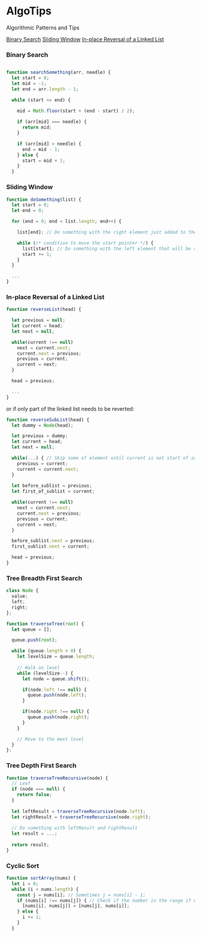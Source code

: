 # AlgoTips
Algorithmic Patterns and Tips

[Binary Search](#binary-search)
[Sliding Window](#sliding-window)
[In-place Reversal of a Linked List](#in-place-reversal-of-a-linked-list)

### Binary Search 

```js

function searchSomething(arr, needle) {
  let start = 0;
  let mid = -1;
  let end = arr.length - 1;

  while (start <= end) {
    
    mid = Math.floor(start + (end - start) / 2);

    if (arr[mid] === needle) {
      return mid;
    }

    if (arr[mid] > needle) {
      end = mid - 1;
    } else {
      start = mid + 1;
    }
  }
```

### Sliding Window

```js
function doSomething(list) {
  let start = 0;
  let end = 0;

  for (end = 0; end < list.length; end++) {

    list[end]; // Do something with the right element just added to the window

    while (/* condition to move the start pointer */) {
      list[start]; // Do something with the left element that will be removed from the window
      start += 1;
    }
  }

  ...
}
```

### In-place Reversal of a Linked List

```js
function reverseList(head) {

  let previous = null;
  let current = head;
  let next = null;

  while(current !== null) 
    next = current.next;
    current.next = previous;
    previous = current;
    current = next;
  }

  head = previous;

  ...
}
```

or if only part of the linked list needs to be reverted:

```js
function reverseSubList(head) {
  let dummy = Node(head);

  let previous = dummy;
  let current = head;
  let next = null;

  while(...) { // Skip some of element until current is not start of sublist
    previous = current;
    current = current.next;
  }
  
  let before_sublist = previous;
  let first_of_sublist = current;

  while(current !== null) 
    next = current.next;
    current.next = previous;
    previous = current;
    current = next;
  }

  before_sublist.next = previous;
  first_sublist.next = current;

  head = previous;
}
```

### Tree Breadth First Search

```js
class Node {
  value;
  left;
  right; 
};

function traverseTree(root) {
  let queue = [];

  queue.push(root);

  while (queue.length > 0) {
    let levelSize = queue.length;
    
    // Walk on level
    while (levelSize--) {
      let node = queue.shift();

      if(node.left !== null) {
        queue.push(node.left);
      }

      if(node.right !== null) {
        queue.push(node.right);
      }
    }

    // Move to the mext level
  }
};

```

### Tree Depth First Search

```js
function traverseTreeRecursive(node) {
  // Leaf
  if (node === null) {
    return false;
  }
  
  let leftResult = traverseTreeRecursive(node.left);
  let rightResult = traverseTreeRecursive(node.right);
  
  // Do something with leftResult and rightResult
  let result = ...;
  
  return result;
}
```

### Cyclic Sort
```js
function sortArray(nums) {
  let i = 0;
  while (i < nums.length) {
    const j = nums[i]; // Sometimes j = nums[i] - 1;
    if (nums[i] !== nums[j]) { // Check if the number in the range if neede ( `&& nums[i] < nums.length` )
      [nums[i], nums[j]] = [nums[j], nums[i]];
    } else {
      i += 1;
    }
  }
```
